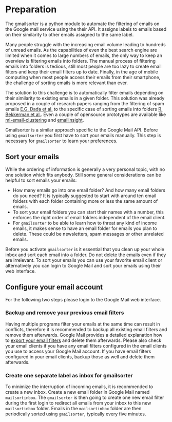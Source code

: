 # Preparation 
The gmailsorter is a python module to automate the filtering of emails on the Google mail service using the their API.
It assigns labels to emails based on their similarity to other emails assigned to the same label.

Many people struggle with the increasing email volume leading to hundreds of unread emails. As the capabilities of even
the best search engine are limited when it comes to large numbers of emails, the only way to keep an overview is 
filtering emails into folders. The manual process of filtering emails into folders is tedious, still most people are too
lazy to create email filters and keep their email filters up to date. Finally, in the age of mobile computing when most
people access their emails from their smartphone, the challenge of sorting emails is more relevant than ever.

The solution to this challenge is to automatically filter emails depending on their similarity to existing emails in a
given folder. This solution was already proposed in a couple of research papers ranging from the filtering of spam
emails [E.G. Dada et al.](https://doi.org/10.1016/j.heliyon.2019.e01802) to the specific case of sorting emails into 
folders [R. Bekkerman et al.](https://people.cs.umass.edu/~mccallum/papers/foldering-tr05.pdf). Even a couple of 
opensource prototypes are available like [ml-email-clustering](https://github.com/anthdm/ml-email-clustering) and
[emailinsight](https://github.com/andreykurenkov/emailinsight).

Gmailsorter is a similar approach specific to the Google Mail API. Before using `gmailsorter` you first have to sort 
your emails manually. This step is necessary for `gmailsorter` to learn your preferences. 

## Sort your emails
While the ordering of information is generally a very personal topic, with no one solution which fits anybody. Still 
some general considerations can be helpful to sort emails your emails: 

* How many emails go into one email folder? And how many email folders do you need? It is typically suggested to start 
  with around ten email folders with each folder containing more or less the same amount of emails. 
* To sort your email folders you can start their names with a number, this enforces the right order of email folders 
  independent of the email client. 
* For `gmailsorter` to be able to learn how to threat any kind of income emails, it makes sense to have an email folder
  for emails you plan to delete. These could be newsletters, spam messages or other unrelated emails. 

Before you activate `gmailsorter` is it essential that you clean up your whole inbox and sort each email into a folder.
Do not delete the emails even if they are irrelevant. To sort your emails you can use your favorite email client or
alternatively you can login to Google Mail and sort your emails using their web interface. 

## Configure your email account 
For the following two steps please login to the Google Mail web interface. 

### Backup and remove your previous email filters 
Having multiple programs filter your emails at the same time can result in conflicts, therefore it is recommended to 
backup all existing email filters and remove them afterwards. Google Mail provides a detailed explanation how to [export
your email filters](https://support.google.com/mail/answer/6579?hl=en) and delete them afterwards. Please also check 
your email clients if you have any email filters configured in the email clients you use to access your Google Mail 
account. If you have email filters configured in your email clients, backup those as well and delete them afterwards. 

### Create one separate label as inbox for gmailsorter
To minimize the interruption of incoming emails, it is recommended to create a new inbox. Create a new email folder in 
Google Mail named `mailsortinbox`. The `gmailsorter` is then going to create one new email filter during the first 
login to redirect all emails from your inbox to this new `mailsortinbox` folder. Emails in the `mailsortinbox` folder
are then periodically sorted using `gmailsorter`, typically every five minutes.